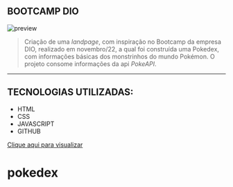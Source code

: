 ## BOOTCAMP DIO

![preview](./.github/pokedex.png)

> Criação de uma _landpage_, com inspiração no Bootcamp da empresa DIO, realizado em novembro/22, a qual foi construída uma Pokedex, com informações básicas dos monstrinhos do mundo Pokémon.
> O projeto consome informações da api _PokeAPI_.

---

## TECNOLOGIAS UTILIZADAS:

-   HTML
-   CSS
-   JAVASCRIPT
-   GITHUB

[Clique aqui para visualizar](https://raffaelmiguell.github.io/pokedex-2/)

# pokedex
